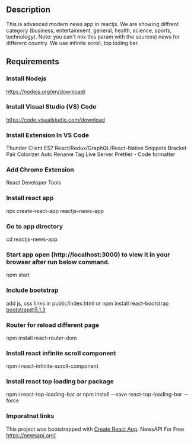 ## Description
This is advanced modern news app in reactjs. We are showing diffrent category (business, entertainment, general, health, science, sports, technology). Note: you can't mix this param with the sources) news for different country. We use infinite scroll, top loding bar.

## Requirements

### Install Nodejs
https://nodejs.org/en/download/

### Install Visual Studio (VS) Code
https://code.visualstudio.com/download

### Install Extension In VS Code
Thunder Client
ES7 React/Redux/GraphQL/React-Native Snippets
Bracket Pair Colorizer
Auto Rename Tag
Live Server
Prettier - Code formatter

### Add Chrome Extension
React Developer Tools


### Install react app
npx create-react-app reactjs-news-app

### Go to app directory
cd reactjs-news-app
  
### Start app open (http://localhost:3000) to view it in your browser after run below command. 
npm start

### Include bootstrap
add js, css links in public/index.html
or
npm install react-bootstrap bootstrap@5.1.3

### Router for reload different page
npm install react-router-dom

### Install react infinite scroll component
npm i react-infinite-scroll-component

### Install react top loading bar package
npm i react-top-loading-bar
or
npm install --save react-top-loading-bar --force


### Imporatnat links
This project was bootstrapped with [Create React App](https://github.com/facebook/create-react-app).
NewsAPI For Free https://newsapi.org/
